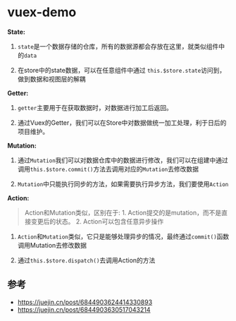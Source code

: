 # vuex-demo

**State:**

1. `state`是一个数据存储的仓库，所有的数据源都会存放在这里，就类似组件中的`data`

2. 在store中的state数据，可以在任意组件中通过 `this.$store.state`访问到，做到数据和视图层的解耦

**Getter:**

1. `getter`主要用于在获取数据时，对数据进行加工后返回。

2. 通过Vuex的Getter，我们可以在Store中对数据做统一加工处理，利于日后的项目维护。

**Mutation:**

1. 通过`Mutation`我们可以对数据仓库中的数据进行修改，我们可以在组建中通过调用`this.$store.commit()`方法去调用对应的`Mutation`去修改数据

2. `Mutation`中只能执行同步的方法，如果需要执行异步方法，我们要使用`Action`

**Action:**

> Action和Mutation类似，区别在于: 1. Action提交的是mutation，而不是直接变更后的状态。 2. Action可以包含任意异步操作

1. `Action`和`Mutation`类似，它只是能够处理异步的情况，最终通过`commit()`函数调用Mutation去修改数据

2. 通过`this.$store.dispatch()`去调用Action的方法

## 参考

- <https://juejin.cn/post/6844903624414330893>
- <https://juejin.cn/post/6844903630517043214>
